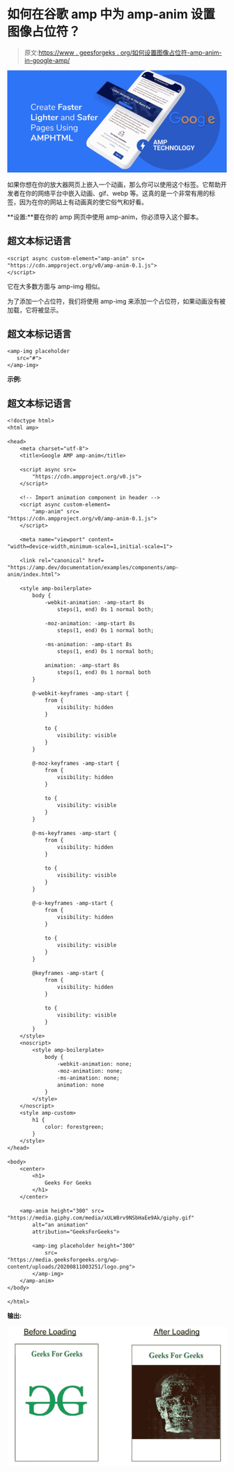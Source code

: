 # 如何在谷歌 amp 中为 amp-anim 设置图像占位符？

> 原文:[https://www . geesforgeks . org/如何设置图像占位符-amp-anim-in-google-amp/](https://www.geeksforgeeks.org/how-to-set-an-image-placeholder-for-amp-anim-in-google-amp/)

![](img/911091c569b094b6e54a226311a9df7b.png)

如果你想在你的放大器网页上嵌入一个动画，那么你可以使用这个标签。它帮助开发者在你的网络平台中嵌入动画、gif、webp 等。这真的是一个非常有用的标签，因为在你的网站上有动画真的使它俗气和好看。

**设置:**要在你的 amp 网页中使用 amp-anim，你必须导入这个脚本。

## 超文本标记语言

```
<script async custom-element="amp-anim" src=
"https://cdn.ampproject.org/v0/amp-anim-0.1.js">
</script>
```

它在大多数方面与 amp-img 相似。

为了添加一个占位符，我们将使用 amp-img 来添加一个占位符，如果动画没有被加载，它将被显示。

## 超文本标记语言

```
<amp-img placeholder
   src="#">
</amp-img>
```

**示例:**

## 超文本标记语言

```
<!doctype html>
<html amp>

<head>
    <meta charset="utf-8">
    <title>Google AMP amp-anim</title>

    <script async src=
        "https://cdn.ampproject.org/v0.js">
    </script>

    <!-- Import animation component in header -->
    <script async custom-element=
        "amp-anim" src=
"https://cdn.ampproject.org/v0/amp-anim-0.1.js">
    </script>

    <meta name="viewport" content=
"width=device-width,minimum-scale=1,initial-scale=1">

    <link rel="canonical" href=
"https://amp.dev/documentation/examples/components/amp-anim/index.html">

    <style amp-boilerplate>
        body {
            -webkit-animation: -amp-start 8s 
                steps(1, end) 0s 1 normal both;

            -moz-animation: -amp-start 8s 
                steps(1, end) 0s 1 normal both;

            -ms-animation: -amp-start 8s 
                steps(1, end) 0s 1 normal both;

            animation: -amp-start 8s 
                steps(1, end) 0s 1 normal both
        }

        @-webkit-keyframes -amp-start {
            from {
                visibility: hidden
            }

            to {
                visibility: visible
            }
        }

        @-moz-keyframes -amp-start {
            from {
                visibility: hidden
            }

            to {
                visibility: visible
            }
        }

        @-ms-keyframes -amp-start {
            from {
                visibility: hidden
            }

            to {
                visibility: visible
            }
        }

        @-o-keyframes -amp-start {
            from {
                visibility: hidden
            }

            to {
                visibility: visible
            }
        }

        @keyframes -amp-start {
            from {
                visibility: hidden
            }

            to {
                visibility: visible
            }
        }
    </style>
    <noscript>
        <style amp-boilerplate>
            body {
                -webkit-animation: none;
                -moz-animation: none;
                -ms-animation: none;
                animation: none
            }
        </style>
    </noscript>
    <style amp-custom>
        h1 {
            color: forestgreen;
        }
    </style>
</head>

<body>
    <center>
        <h1>
            Geeks For Geeks
        </h1>
    </center>

    <amp-anim height="300" src=
"https://media.giphy.com/media/xULW8rv9NSbHaEe9Ak/giphy.gif" 
        alt="an animation"
        attribution="GeeksForGeeks">

        <amp-img placeholder height="300"
            src=
"https://media.geeksforgeeks.org/wp-content/uploads/20200811003251/logo.png">
        </amp-img>
    </amp-anim>
</body>

</html>
```

**输出:**

![](img/6a98ee4ca17ae8b6890126d25c9e9b68.png)